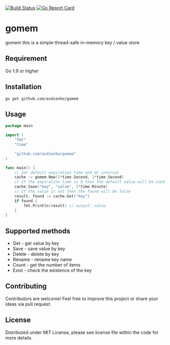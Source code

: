 [![Build Status](https://travis-ci.com/avdienko/gomem.svg?branch=master)](https://travis-ci.com/avdienko/gomem)
[![Go Report Card](https://goreportcard.com/badge/github.com/avdienko/gomem)](https://goreportcard.com/report/github.com/avdienko/gomem)

# gomem
gomem this is a simple thread-safe in-memory key / value store

## Requirement
Go 1.9 or higher

## Installation 
```
go get github.com/avdienko/gomem
```

## Usage
```go
package main

import (
	"fmt"
	"time"

	"github.com/avdienko/gomem"
)

func main() {
	// Set default expiration time and GC interval
	cache := gomem.New(5*time.Second, 1*time.Second)
	// If the expiration time is 0 then the default value will be used
	cache.Save("key", "value", 2*time.Minute)
	// If the value is not then the found will be false
	result, found := cache.Get("key")
	if found {
		fmt.Println(result) // output: value
	}
}

```
## Supported methods
* Get    - get value by key  
* Save   - save value by key  
* Delete - delete by key  
* Rename - rename key name   
* Count  - get the number of items  
* Exist  - check the existence of the key

## Contributing
Contributors are welcome! Feel free to improve this project or share your ideas via pull request.

## License
Distributed under MIT License, please see license file within the code for more details.
